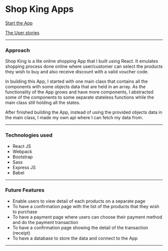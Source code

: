 # Shop King Apps

[Start the App](https://fionajessica23.github.io/shop_king_deployed/)

[The User stories](https://github.com/fionajessica23/shop_king_deployed/blob/master/user_stories.txt)


---
### Approach

Shop King is a lite online shopping App that I built using React. It emulates shopping process done online where user/customer can select the products they wish to buy and also receive discount with a valid voucher code.

In building this App, I started with one main class that contains all the components with some objects data that are held in an array. As the functionality of the App grows and have more components, I abstracted some of the components to some separate stateless functions while the main class still holding all the states.

After finished building the App, instead of using the provided objects data in the main class, I made my own api where I can fetch my data from.

---

### Technologies used

* React JS
* Webpack
* Bootstrap
* Sass
* Express JS
* Babel

---

### Future Features

* Enable users to view detail of each products on a separate page
* To have a confirmation page with the list of the products that they wish to purchase
* To have a payment page where users can choose their payment method and do the payment transaction
* To have a confirmation page showing the detail of the transaction (receipt)
* To have a database to store the data and connect to the App

---

